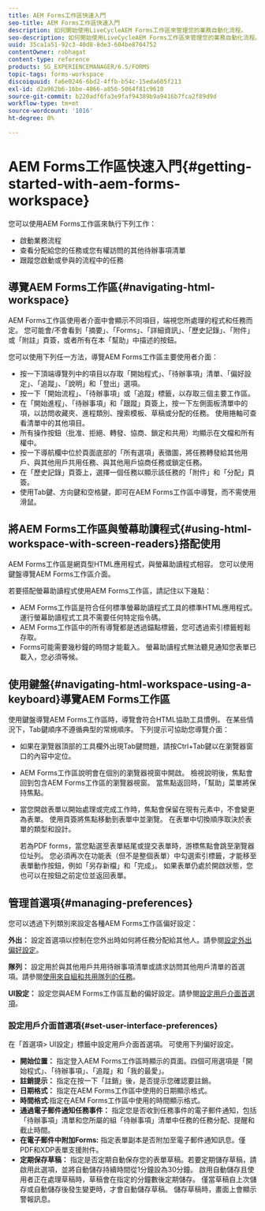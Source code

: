 ```yaml
---
title: AEM Forms工作區快速入門
seo-title: AEM Forms工作區快速入門
description: 如何開始使用LiveCycleAEM Forms工作區來管理您的業務自動化流程。
seo-description: 如何開始使用LiveCycleAEM Forms工作區來管理您的業務自動化流程。
uuid: 35ca1a51-92c3-40d8-8de3-604be8704752
contentOwner: robhagat
content-type: reference
products: SG_EXPERIENCEMANAGER/6.5/FORMS
topic-tags: forms-workspace
discoiquuid: fa6e0246-6bd2-4ffb-b54c-15eda605f213
exl-id: d2a962b6-16be-4866-a856-5064f81c9610
source-git-commit: b220adf6fa3e9faf94389b9a9416b7fca2f89d9d
workflow-type: tm+mt
source-wordcount: '1016'
ht-degree: 0%

---
```


# AEM Forms工作區快速入門{#getting-started-with-aem-forms-workspace}

您可以使用AEM Forms工作區來執行下列工作：

* 啟動業務流程
* 查看分配給您的任務或您有權訪問的其他待辦事項清單
* 跟蹤您啟動或參與的流程中的任務

## 導覽AEM Forms工作區{#navigating-html-workspace}

AEM Forms工作區使用者介面中會顯示不同項目，端視您所處理的程式和任務而定。 您可能會/不會看到「摘要」、「Forms」、「詳細資訊」、「歷史記錄」、「附件」或「附註」頁簽，或者所有在本「幫助」中描述的按鈕。

您可以使用下列任一方法，導覽AEM Forms工作區主要使用者介面：

* 按一下頂端導覽列中的項目以存取「開始程式」、「待辦事項」清單、「偏好設定」、「追蹤」、「說明」和「登出」選項。
* 按一下「開始流程」、「待辦事項」或「追蹤」標籤，以存取三個主要工作區。
* 在「開始進程」、「待辦事項」和「跟蹤」頁簽上，按一下左側面板清單中的項，以訪問收藏夾、進程類別、搜索模板、草稿或分配的任務。 使用捲軸可查看清單中的其他項目。
* 所有操作按鈕（批准、拒絕、轉發、協商、鎖定和共用）均顯示在文檔和所有權中。
* 按一下導航欄中位於頁面底部的「所有選項」表徵圖，將任務轉發給其他用戶、與其他用戶共用任務、與其他用戶協商任務或鎖定任務。
* 在「歷史記錄」頁簽上，選擇一個任務以顯示該任務的「附件」和「分配」頁簽。
* 使用Tab鍵、方向鍵和空格鍵，即可在AEM Forms工作區中導覽，而不需使用滑鼠。

## 將AEM Forms工作區與螢幕助讀程式{#using-html-workspace-with-screen-readers}搭配使用

AEM Forms工作區是網頁型HTML應用程式，與螢幕助讀程式相容。 您可以使用鍵盤導覽AEM Forms工作區介面。

若要搭配螢幕助讀程式使用AEM Forms工作區，請記住以下幾點：

* AEM Forms工作區是符合任何標準螢幕助讀程式工具的標準HTML應用程式。 運行螢幕助讀程式工具不需要任何特定指令碼。
* AEM Forms工作區中的所有導覽都是透過錨點標籤，您可透過索引標籤輕鬆存取。
* Forms可能需要幾秒鐘的時間才能載入。 螢幕助讀程式無法聽見通知您表單已載入，您必須等候。

## 使用鍵盤{#navigating-html-workspace-using-a-keyboard}導覽AEM Forms工作區

使用鍵盤導覽AEM Forms工作區時，導覽會符合HTML協助工具慣例。 在某些情況下，Tab鍵順序不遵循典型的常規順序。 下列提示可協助您導覽介面：

* 如果在瀏覽器頂部的工具欄外出現Tab鍵問題，請按Ctrl+Tab鍵以在瀏覽器窗口的內容中定位。
* AEM Forms工作區說明會在個別的瀏覽器視窗中開啟。 檢視說明後，焦點會回到包含AEM Forms工作區的瀏覽器視窗。 當焦點返回時，「幫助」菜單將保持焦點。
* 當您開啟表單以開始處理或完成工作時，焦點會保留在現有元素中，不會變更為表單。 使用頁簽將焦點移動到表單中並瀏覽。 在表單中切換順序取決於表單的類型和設計。

   若為PDF forms，當您點選至表單結尾或提交表單時，游標焦點會跳至瀏覽器位址列。 您必須再次在功能表（但不是整個表單）中勾選索引標籤，才能移至表單動作按鈕，例如「另存新檔」和「完成」。 如果表單仍處於開啟狀態，您也可以在按鈕之前定位並返回表單。

## 管理首選項{#managing-preferences}

您可以透過下列類別來設定各種AEM Forms工作區偏好設定：

**外出：** 設定首選項以控制在您外出時如何將任務分配給其他人。請參閱[設定外出偏好設定](todo-lists.md#setting-out-of-office-preferences)。

**隊列：** 設定用於與其他用戶共用待辦事項清單或請求訪問其他用戶清單的首選項。請參閱[使用來自組和共用隊列的任務](todo-lists.md#working-with-tasks-from-group-and-shared-queues)。

**UI設定：** 設定您與AEM Forms工作區互動的偏好設定。請參閱[設定用戶介面首選項](#set-user-interface-preferences)。

### 設定用戶介面首選項{#set-user-interface-preferences}

在「首選項> UI設定」標籤中設定用戶介面首選項。 可使用下列偏好設定。

* **開始位置：** 指定登入AEM Forms工作區時顯示的頁面。四個可用選項是「開始程式」、「待辦事項」、「追蹤」和「我的最愛」。
* **註銷提示：** 指定在按一下「註銷」後，是否提示您確認要註銷。
* **日期格式：** 指定在AEM Forms工作區中使用的日期顯示格式。
* **時間格式**:指定在AEM Forms工作區中使用的時間顯示格式。
* **通過電子郵件通知任務事件：** 指定您是否收到任務事件的電子郵件通知，包括「待辦事項」清單和您所屬的組「待辦事項」清單中任務的任務分配、提醒和截止時間。
* **在電子郵件中附加Forms:** 指定表單副本是否附加至電子郵件通知訊息。僅PDF和XDP表單支援附件。
* **定期保存草稿：** 指定是否定期自動保存您的表單草稿。若要定期儲存草稿，請啟用此選項，並將自動儲存持續時間從1分鐘設為30分鐘。 啟用自動儲存且使用者正在處理草稿時，草稿會在指定的分鐘數後定期儲存。 僅當草稿自上次儲存或自動儲存後發生變更時，才會自動儲存草稿。 儲存草稿時，畫面上會顯示警報訊息。
